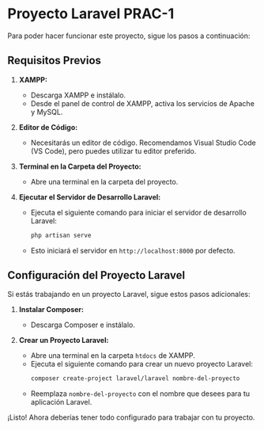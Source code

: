 # Proyecto Laravel PRAC-1

Para poder hacer funcionar este proyecto, sigue los pasos a continuación:

## Requisitos Previos

1. **XAMPP:**
   - Descarga XAMPP e instálalo.
   - Desde el panel de control de XAMPP, activa los servicios de Apache y MySQL.

2. **Editor de Código:**
   - Necesitarás un editor de código. Recomendamos Visual Studio Code (VS Code), pero puedes utilizar tu editor preferido.

3. **Terminal en la Carpeta del Proyecto:**
   - Abre una terminal en la carpeta del proyecto.

4. **Ejecutar el Servidor de Desarrollo Laravel:**
   - Ejecuta el siguiente comando para iniciar el servidor de desarrollo Laravel:
     ```bash
     php artisan serve
     ```
   - Esto iniciará el servidor en `http://localhost:8000` por defecto.

## Configuración del Proyecto Laravel

Si estás trabajando en un proyecto Laravel, sigue estos pasos adicionales:

1. **Instalar Composer:**
   - Descarga Composer e instálalo.

2. **Crear un Proyecto Laravel:**
   - Abre una terminal en la carpeta `htdocs` de XAMPP.
   - Ejecuta el siguiente comando para crear un nuevo proyecto Laravel:
     ```bash
     composer create-project laravel/laravel nombre-del-proyecto
     ```
   - Reemplaza `nombre-del-proyecto` con el nombre que desees para tu aplicación Laravel.

¡Listo! Ahora deberías tener todo configurado para trabajar con tu proyecto.